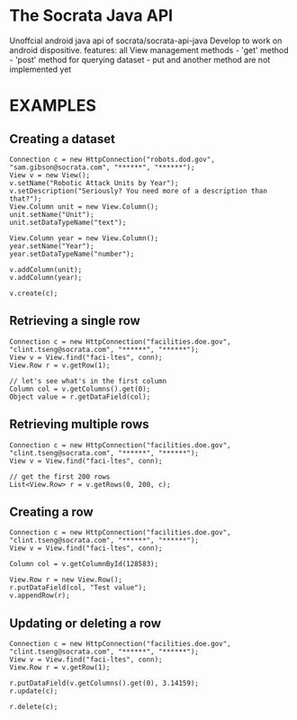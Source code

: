 The Socrata Java API
====================

Unoffcial android java api of socrata/socrata-api-java
Develop to work on android dispositive.
features:
	all View management methods
	- 'get' method
	- 'post' method for querying dataset
	- put and another method are not implemented yet

EXAMPLES
=================================

Creating a dataset
------------------

    Connection c = new HttpConnection("robots.dod.gov", "sam.gibson@socrata.com", "******", "******");
    View v = new View();
    v.setName("Robotic Attack Units by Year");
    v.setDescription("Seriously? You need more of a description than that?");
    View.Column unit = new View.Column();
    unit.setName("Unit");
    unit.setDataTypeName("text");

    View.Column year = new View.Column();
    year.setName("Year");
    year.setDataTypeName("number");

    v.addColumn(unit);
    v.addColumn(year);

    v.create(c);


Retrieving a single row
-----------------------

    Connection c = new HttpConnection("facilities.doe.gov", "clint.tseng@socrata.com", "******", "******");
    View v = View.find("faci-ltes", conn);
    View.Row r = v.getRow(1);

    // let's see what's in the first column
    Column col = v.getColumns().get(0);
    Object value = r.getDataField(col);

Retrieving multiple rows
------------------------

    Connection c = new HttpConnection("facilities.doe.gov", "clint.tseng@socrata.com", "******", "******");
    View v = View.find("faci-ltes", conn);

    // get the first 200 rows
    List<View.Row> r = v.getRows(0, 200, c);

Creating a row
--------------

    Connection c = new HttpConnection("facilities.doe.gov", "clint.tseng@socrata.com", "******", "******");
    View v = View.find("faci-ltes", conn);

    Column col = v.getColumnById(128583);

    View.Row r = new View.Row();
    r.putDataField(col, "Test value");
    v.appendRow(r);

Updating or deleting a row
--------------------------

    Connection c = new HttpConnection("facilities.doe.gov", "clint.tseng@socrata.com", "******", "******");
    View v = View.find("faci-ltes", conn);
    View.Row r = v.getRow(1);

    r.putDataField(v.getColumns().get(0), 3.14159);
    r.update(c);

    r.delete(c);

